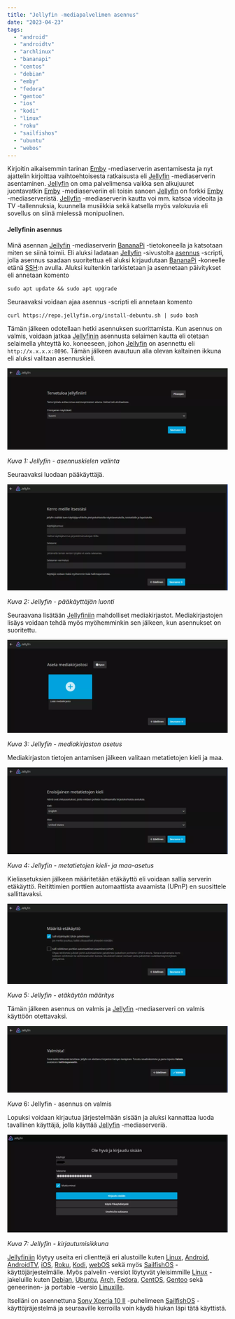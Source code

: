 ```yaml
---
title: "Jellyfin -mediapalvelimen asennus"
date: "2023-04-23"
tags: 
  - "android"
  - "androidtv"
  - "archlinux"
  - "bananapi"
  - "centos"
  - "debian"
  - "emby"
  - "fedora"
  - "gentoo"
  - "ios"
  - "kodi"
  - "linux"
  - "roku"
  - "sailfishos"
  - "ubuntu"
  - "webos"
---
```


Kirjoitin aikaisemmin tarinan [Emby](#post/oman-streemauspalvelun-rakentaminen) -mediaserverin asentamisesta ja nyt ajattelin kirjoittaa vaihtoehtoisesta ratkaisusta eli [Jellyfin](https://jellyfin.org/) -mediaserverin asentaminen. [Jellyfin](https://jellyfin.org/) on oma palvelimensa vaikka sen alkujuuret juontavatkin [Emby](https://emby.media/) -mediaserveriin eli toisin sanoen [Jellyfin](https://jellyfin.org/) on forkki [Emby](https://emby.media/) -mediaserveristä. [Jellyfin](https://jellyfin.org/) -mediaserverin kautta voi mm. katsoa videoita ja TV -tallennuksia, kuunnella musiikkia sekä katsella myös valokuvia eli sovellus on siinä mielessä monipuolinen.

#### Jellyfinin asennus

Minä asennan [Jellyfin](https://jellyfin.org/) -mediaserverin [BananaPi](https://www.banana-pi.org/en/banana-pi-sbcs/10.html) -tietokoneella ja katsotaan miten se siinä toimii. Eli aluksi ladataan [Jellyfin](https://jellyfin.org/) -sivustolta [asennus](https://jellyfin.org/downloads/server) -scripti, jolla asennus saadaan suoritettua eli aluksi kirjaudutaan [BananaPi](https://www.banana-pi.org/en/banana-pi-sbcs/10.html) -koneelle etänä [SSH](https://fi.wikipedia.org/wiki/SSH):n avulla. Aluksi kuitenkin tarkistetaan ja asennetaan päivitykset eli annetaan komento

```
sudo apt update && sudo apt upgrade
```

Seuraavaksi voidaan ajaa asennus -scripti eli annetaan komento

```
curl https://repo.jellyfin.org/install-debuntu.sh | sudo bash
```

Tämän jälkeen odotellaan hetki asennuksen suorittamista. Kun asennus on valmis, voidaan jatkaa [Jellyfinin](https://jellyfin.org/) asennusta selaimen kautta eli otetaan selaimella yhteyttä ko. koneeseen, johon [Jellyfin](https://jellyfin.org/) on asennettu eli `http://x.x.x.x:8096`. Tämän jälkeen avautuun alla olevan kaltainen ikkuna eli aluksi valitaan asennuskieli.

![](/images/jellyfin-mediapalvelimen-asennus/Kuva1.webp)

_Kuva 1: Jellyfin - asennuskielen valinta_

Seuraavaksi luodaan pääkäyttäjä.

![](/images/jellyfin-mediapalvelimen-asennus/Kuva2.webp)

_Kuva 2: Jellyfin - pääkäyttäjän luonti_

Seuraavana lisätään [Jellyfiniin](https://jellyfin.org/) mahdolliset mediakirjastot. Mediakirjastojen lisäys voidaan tehdä myös myöhemminkin sen jälkeen, kun asennukset on suoritettu.

![](/images/jellyfin-mediapalvelimen-asennus/Kuva3.webp)

_Kuva 3: Jellyfin - mediakirjaston asetus_

Mediakirjaston tietojen antamisen jälkeen valitaan metatietojen kieli ja maa.

![](/images/jellyfin-mediapalvelimen-asennus/Kuva4.webp)

_Kuva 4: Jellyfin - metatietojen kieli- ja maa-asetus_

Kieliasetuksien jälkeen määritetään etäkäyttö eli voidaan sallia serverin etäkäyttö. Reitittimien porttien automaattista avaamista (UPnP) en suosittele sallittavaksi.

![](/images/jellyfin-mediapalvelimen-asennus/Kuva5.webp)

_Kuva 5: Jellyfin - etäkäytön määritys_

Tämän jälkeen asennus on valmis ja [Jellyfin](https://jellyfin.org/) -mediaserveri on valmis käyttöön otettavaksi.

![](/images/jellyfin-mediapalvelimen-asennus/Kuva6.webp)

_Kuva_ 6: Jellyfin - asennus on valmis

Lopuksi voidaan kirjautua järjestelmään sisään ja aluksi kannattaa luoda tavallinen käyttäjä, jolla käyttää [Jellyfin](https://jellyfin.org/) -mediaserveriä.

![](/images/jellyfin-mediapalvelimen-asennus/Kuva7.webp)

_Kuva 7: Jellyfin - kirjautumisikkuna_

[Jellyfiniin](https://jellyfin.org/downloads) löytyy useita eri clienttejä eri alustoille kuten [Linux](https://fi.wikipedia.org/wiki/Linux), [Android](https://fi.wikipedia.org/wiki/Android), [AndroidTV](https://fi.wikipedia.org/wiki/Android_TV), [iOS](https://fi.wikipedia.org/wiki/IOS), [Roku](https://en.wikipedia.org/wiki/Roku), [Kodi](https://fi.wikipedia.org/wiki/Kodi), [webOS](https://fi.wikipedia.org/wiki/WebOS) sekä myös [SailfishOS](https://sailfishos.org/) -käyttöjärjestelmälle. Myös palvelin -versiot löytyvät yleisimmille [Linux](https://fi.wikipedia.org/wiki/Linux) -jakeluille kuten [Debian](https://www.debian.org/), [Ubuntu](https://ubuntu.com/), [Arch](https://archlinux.org/), [Fedora](https://fedoraproject.org/), [CentOS](https://www.centos.org/), [Gentoo](https://www.gentoo.org/) sekä geneerinen- ja portable -versio [Linuxille](https://fi.wikipedia.org/wiki/Linux).

Itselläni on asennettuna [Sony Xperia 10 II](https://www.sony.fi/electronics/alypuhelimet/xperia-10m2) -puhelimeen [SailfishOS](https://sailfishos.org/) -käyttöjräjestelmä ja seuraaville kerroilla voin käydä hiukan läpi tätä käyttistä.

